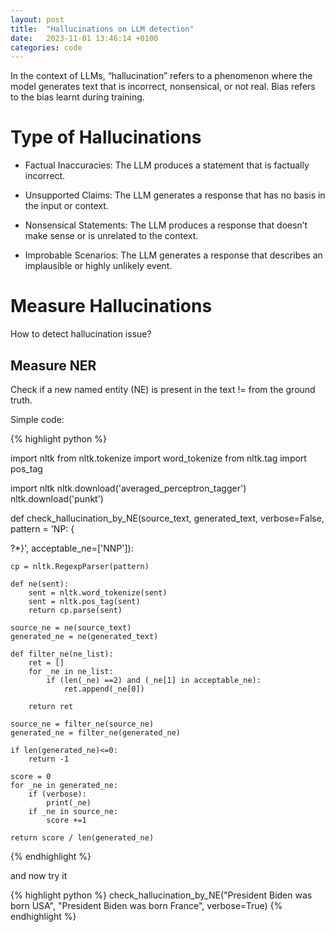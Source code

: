 ```yaml
---
layout: post
title:  "Hallucinations on LLM detection"
date:   2023-11-01 13:46:14 +0100
categories: code
---
```


In the context of LLMs, “hallucination” refers to a phenomenon where the model generates text that is incorrect, nonsensical, or not real. Bias refers to the bias learnt during training.

# Type of Hallucinations
* Factual Inaccuracies: The LLM produces a statement that is factually incorrect.

* Unsupported Claims: The LLM generates a response that has no basis in the input or context.

* Nonsensical Statements: The LLM produces a response that doesn’t make sense or is unrelated to the context.

* Improbable Scenarios: The LLM generates a response that describes an implausible or highly unlikely event.

# Measure Hallucinations
How to detect hallucination issue?

## Measure NER
Check if a new named entity (NE) is present in the text != from the ground truth.

Simple code:

{% highlight python %}

import nltk
from nltk.tokenize import word_tokenize
from nltk.tag import pos_tag

import nltk
nltk.download('averaged_perceptron_tagger')
nltk.download('punkt')

def check_hallucination_by_NE(source_text, generated_text, verbose=False, pattern = 'NP: {<DT>?<JJ>*<NN>}', acceptable_ne=['NNP']):

    cp = nltk.RegexpParser(pattern)
    
    def ne(sent):
        sent = nltk.word_tokenize(sent)
        sent = nltk.pos_tag(sent)
        return cp.parse(sent)
    
    source_ne = ne(source_text)
    generated_ne = ne(generated_text)
    
    def filter_ne(ne_list):
        ret = []
        for _ne in ne_list:
            if (len(_ne) ==2) and (_ne[1] in acceptable_ne):
                ret.append(_ne[0])
                
        return ret
    
    source_ne = filter_ne(source_ne)
    generated_ne = filter_ne(generated_ne)
    
    if len(generated_ne)<=0:
        return -1
    
    score = 0
    for _ne in generated_ne:
        if (verbose):
            print(_ne)
        if _ne in source_ne:
            score +=1
    
    return score / len(generated_ne)
    

{% endhighlight %}


and now try it

{% highlight python %}
check_hallucination_by_NE("President Biden was born USA", "President Biden was born France", verbose=True)
{% endhighlight %}